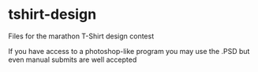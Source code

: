 # tshirt-design
Files for the marathon T-Shirt design contest 

If you have access to a photoshop-like program you may use the .PSD but even manual submits are well accepted
